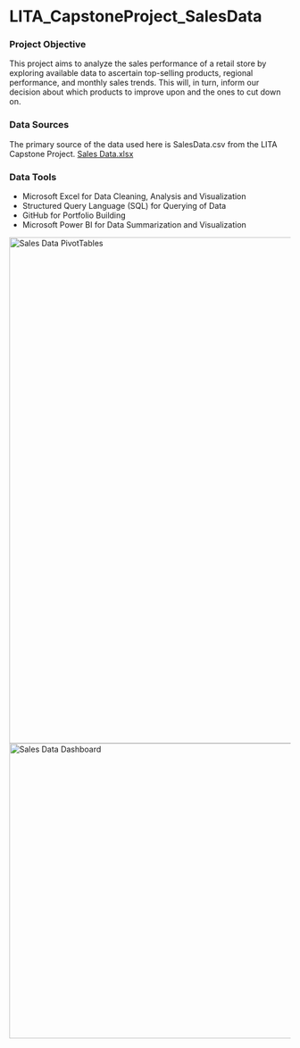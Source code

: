 # LITA_CapstoneProject_SalesData

### Project Objective
This project aims to analyze the sales performance of a retail store by exploring available data to ascertain top-selling products, regional performance, and monthly sales trends. This will, in turn, inform our decision about which products to improve upon and the ones to cut down on. 

### Data Sources
The primary source of the data used here is SalesData.csv from the LITA Capstone Project. [Sales Data.xlsx](https://github.com/user-attachments/files/17636823/Sales.Data.xlsx)

### Data Tools
- Microsoft Excel for Data Cleaning, Analysis and Visualization
- Structured Query Language (SQL) for Querying of Data
- GitHub for Portfolio Building
- Microsoft Power BI for Data Summarization and Visualization

<img width="907" alt="Sales Data PivotTables" src="https://github.com/user-attachments/assets/634be8ff-8bd4-4633-827d-6abbea8b3639">
<img width="529" alt="Sales Data Dashboard" src="https://github.com/user-attachments/assets/9e47c52d-4bd3-4c6c-a50a-7a1ee3816184">
